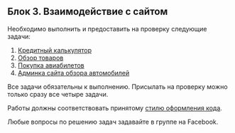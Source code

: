 ## Блок 3. Взаимодействие с сайтом


Необходимо выполнить и предоставить на проверку следующие задачи:

1. [Кредитный калькулятор](./credit_calc/)
2. [Обзор товаров](./review/)
3. [Покупка авиабилетов](./avia_scanner/)
4. [Админка сайта обзора автомобилей](./car_admin/)

Все задачи обязательны к выполнению. Присылать на проверку можно только сразу все четыре задачи.

Работы должны соответствовать
принятому [стилю оформления кода](https://github.com/netology-code/codestyle/tree/master/python).

Любые вопросы по решению задач задавайте в группе на Facebook.
